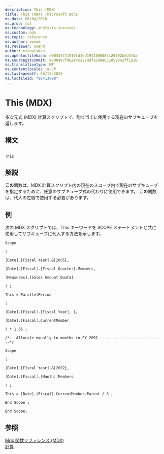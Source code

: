 ```yaml
---
description: This (MDX)
title: This (MDX) |Microsoft Docs
ms.date: 06/04/2018
ms.prod: sql
ms.technology: analysis-services
ms.custom: mdx
ms.topic: reference
ms.author: owend
ms.reviewer: owend
author: minewiskan
ms.openlocfilehash: e00435741516fd1ed1942506084c26192b6d47da
ms.sourcegitcommit: e700497f962e4c2274df16d9e651059b42ff1a10
ms.translationtype: MT
ms.contentlocale: ja-JP
ms.lasthandoff: 08/17/2020
ms.locfileid: "88413098"
---
```

# <a name="this-mdx"></a>This (MDX)


  多次元式 (MDX) 計算スクリプトで、割り当てに使用する現在のサブキューブを返します。  
  
## <a name="syntax"></a>構文  
  
```  
  
This   
```  
  
## <a name="remarks"></a>解説  
 **この**関数は、MDX 計算スクリプト内の現在のスコープ内で現在のサブキューブを指定するために、任意のサブキューブ式の代わりに使用できます。 **この**関数は、代入の左側で使用する必要があります。  
  
## <a name="examples"></a>例  
 次の MDX スクリプトでは、This キーワードを SCOPE ステートメントと共に使用してサブキューブに代入する方法を示します。  
  
 `Scope`  
  
 `(`  
  
 `[Date].[Fiscal Year].&[2005],`  
  
 `[Date].[Fiscal].[Fiscal Quarter].Members,`  
  
 `[Measures].[Sales Amount Quota]`  
  
 `) ;`  
  
 `This = ParallelPeriod`  
  
 `(`  
  
 `[Date].[Fiscal].[Fiscal Year], 1,`  
  
 `[Date].[Fiscal].CurrentMember`  
  
 `) * 1.35 ;`  
  
 `/*-- Allocate equally to months in FY 2002 -----------------------------*/`  
  
 `Scope`  
  
 `(`  
  
 `[Date].[Fiscal Year].&[2002],`  
  
 `[Date].[Fiscal].[Month].Members`  
  
 `) ;`  
  
 `This = [Date].[Fiscal].CurrentMember.Parent / 3 ;`  
  
 `End Scope ;`  
  
 `End Scope;`  
  
## <a name="see-also"></a>参照  
 [Mdx 関数リファレンス &#40;MDX&#41;](../mdx/mdx-function-reference-mdx.md)   
 [計算](https://docs.microsoft.com/analysis-services/multidimensional-models-olap-logical-cube-objects/calculations)  
  
  
